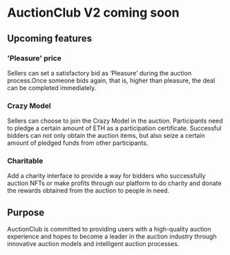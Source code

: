 # AuctionClub V2 coming soon
## Upcoming features
### 'Pleasure' price
Sellers can set a satisfactory bid as ‘Pleasure’ during the auction process.Once someone bids again, that is, higher than pleasure, the deal can be completed immediately.
### Crazy Model
Sellers can choose to join the Crazy Model in the auction. Participants need to pledge a certain amount of ETH as a participation certificate. Successful bidders can not only obtain the auction items, but also seize a certain amount of pledged funds from other participants.
### Charitable
Add a charity interface to provide a way for bidders who successfully auction NFTs or make profits through our platform to do charity and donate the rewards obtained from the auction to people in need.

## Purpose
AuctionClub is committed to providing users with a high-quality auction experience and hopes to become a leader in the auction industry through innovative auction models and intelligent auction processes.
